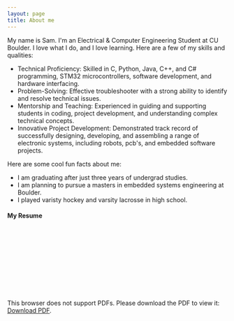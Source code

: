 ```yaml
---
layout: page
title: About me
---
```


My name is Sam. I'm an Electrical & Computer Engineering Student at CU Boulder. I love what I do, and I love learning. Here are a few of my skills and qualities:
- Technical Proficiency: Skilled in C, Python, Java, C++, and C# programming, STM32 microcontrollers, software development, and hardware interfacing.
- Problem-Solving: Effective troubleshooter with a strong ability to identify and resolve technical issues.
- Mentorship and Teaching: Experienced in guiding and supporting students in coding, project development, and understanding complex technical concepts.
- Innovative Project Development: Demonstrated track record of successfully designing, developing, and assembling a range of electronic systems, including robots, pcb's, and embedded software projects.

Here are some cool fun facts about me:
- I am graduating after just three years of undergrad studies.
- I am planning to pursue a masters in embedded systems engineering at Boulder.
- I played varisty hockey and varsity lacrosse in high school.

#### My Resume

<object data="/assets/pdf/SamuelWalkerResumeRev3.pdf" type="application/pdf" width="800px" height="1000px">
    <embed src="/assets/pdf/SamuelWalkerResumeRev3.pdf">
        <p>This browser does not support PDFs. Please download the PDF to view it: <a href="/assets/pdf/SamuelWalkerResumeRev3.pdf">Download PDF</a>.</p>
    </embed>
</object>
